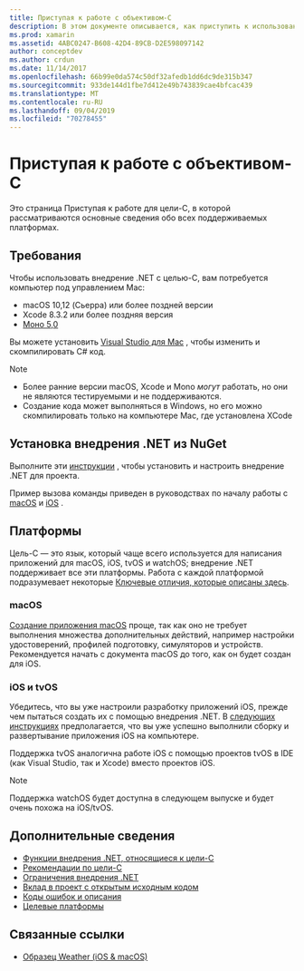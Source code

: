 ```yaml
---
title: Приступая к работе с объективом-C
description: В этом документе описывается, как приступить к использованию внедрения .NET с помощью цели-C. В нем обсуждаются требования, установка внедрения .NET из NuGet и поддерживаемых платформ.
ms.prod: xamarin
ms.assetid: 4ABC0247-B608-42D4-89CB-D2E598097142
author: conceptdev
ms.author: crdun
ms.date: 11/14/2017
ms.openlocfilehash: 66b99e0da574c50df32afedb1dd6dc9de315b347
ms.sourcegitcommit: 933de144d1fbe7d412e49b743839cae4bfcac439
ms.translationtype: MT
ms.contentlocale: ru-RU
ms.lasthandoff: 09/04/2019
ms.locfileid: "70278455"
---
```

# <a name="getting-started-with-objective-c"></a>Приступая к работе с объективом-C

Это страница Приступая к работе для цели-C, в которой рассматриваются основные сведения обо всех поддерживаемых платформах.

## <a name="requirements"></a>Требования

Чтобы использовать внедрение .NET с целью-C, вам потребуется компьютер под управлением Mac:

- macOS 10,12 (Сьерра) или более поздней версии
- Xcode 8.3.2 или более поздняя версия
- [Моно 5,0](https://www.mono-project.com/download/)

Вы можете установить [Visual Studio для Mac](https://visualstudio.microsoft.com/vs/mac/) , чтобы изменить и скомпилировать C# код.

> [!NOTE]
> - Более ранние версии macOS, Xcode и Mono _могут_ работать, но они не являются тестируемыми и не поддерживаются.
> - Создание кода может выполняться в Windows, но его можно скомпилировать только на компьютере Mac, где установлена XCode

## <a name="installing-net-embedding-from-nuget"></a>Установка внедрения .NET из NuGet

Выполните эти [инструкции](~/tools/dotnet-embedding/get-started/install/install.md) , чтобы установить и настроить внедрение .NET для проекта.

Пример вызова команды приведен в руководствах по началу работы с [macOS](~/tools/dotnet-embedding/get-started/objective-c/macos.md) и [iOS](~/tools/dotnet-embedding/get-started/objective-c/ios.md) .

## <a name="platforms"></a>Платформы

Цель-C — это язык, который чаще всего используется для написания приложений для macOS, iOS, tvOS и watchOS; внедрение .NET поддерживает все эти платформы. Работа с каждой платформой подразумевает некоторые [Ключевые отличия, которые описаны здесь](~/tools/dotnet-embedding/objective-c/platforms.md).

### <a name="macos"></a>macOS

[Создание приложения macOS](~/tools/dotnet-embedding/get-started/objective-c/macos.md) проще, так как оно не требует выполнения множества дополнительных действий, например настройки удостоверений, профилей подготовку, симуляторов и устройств. Рекомендуется начать с документа macOS до того, как он будет создан для iOS.

### <a name="ios--tvos"></a>iOS и tvOS

Убедитесь, что вы уже настроили разработку приложений iOS, прежде чем пытаться создать их с помощью внедрения .NET. В [следующих инструкциях](~/tools/dotnet-embedding/get-started/objective-c/ios.md) предполагается, что вы уже успешно выполнили сборку и развертывание приложения iOS на компьютере.

Поддержка tvOS аналогична работе iOS с помощью проектов tvOS в IDE (как Visual Studio, так и Xcode) вместо проектов iOS.

> [!NOTE]
> Поддержка watchOS будет доступна в следующем выпуске и будет очень похожа на iOS/tvOS.

## <a name="further-reading"></a>Дополнительные сведения

- [Функции внедрения .NET, относящиеся к цели-C](~/tools/dotnet-embedding/objective-c/index.md)
- [Рекомендации по цели-C](~/tools/dotnet-embedding/objective-c/best-practices.md)
- [Ограничения внедрения .NET](~/tools/dotnet-embedding/limitations.md)
- [Вклад в проект с открытым исходным кодом](https://github.com/mono/Embeddinator-4000/blob/master/Contributing.md)
- [Коды ошибок и описания](~/tools/dotnet-embedding/errors.md)
- [Целевые платформы](~/tools/dotnet-embedding/objective-c/platforms.md)

## <a name="related-links"></a>Связанные ссылки

- [Образец Weather (iOS & macOS)](https://github.com/jamesmontemagno/embeddinator-weather)
